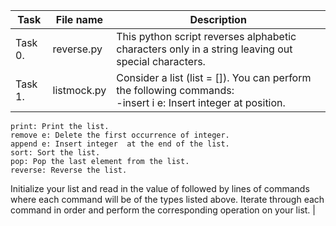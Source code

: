 | Task | File name | Description |
| --- | --- | --- |
| Task 0. | reverse.py | This python script reverses alphabetic characters only in a string leaving out special characters. |
| Task 1. | listmock.py | Consider a list (list = []). You can perform the following commands: <br>  -insert i e: Insert integer  at position. <br> 
    print: Print the list.
    remove e: Delete the first occurrence of integer.
    append e: Insert integer  at the end of the list.
    sort: Sort the list.
    pop: Pop the last element from the list.
    reverse: Reverse the list.
Initialize your list and read in the value of  followed by  lines of commands where each command will be of the  types listed above. Iterate through each command in order and perform the corresponding operation on your list. |
